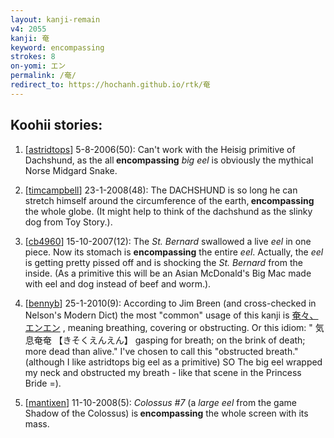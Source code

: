 ```yaml
---
layout: kanji-remain
v4: 2055
kanji: 奄
keyword: encompassing
strokes: 8
on-yomi: エン
permalink: /奄/
redirect_to: https://hochanh.github.io/rtk/奄
---
```


## Koohii stories: 

1) [<a href="http://kanji.koohii.com/profile/astridtops">astridtops</a>] 5-8-2006(50): Can&#039;t work with the Heisig primitive of Dachshund, as the all<strong> encompassing</strong> <em>big eel</em> is obviously the mythical Norse Midgard Snake.

2) [<a href="http://kanji.koohii.com/profile/timcampbell">timcampbell</a>] 23-1-2008(48): The DACHSHUND is so long he can stretch himself around the circumference of the earth,<strong> encompassing</strong> the whole globe. (It might help to think of the dachshund as the slinky dog from Toy Story.).

3) [<a href="http://kanji.koohii.com/profile/cb4960">cb4960</a>] 15-10-2007(12): The <em>St. Bernard</em> swallowed a live <em>eel</em> in one piece. Now its stomach is <strong>encompassing</strong> the entire <em>eel</em>. Actually, the <em>eel</em> is getting pretty pissed off and is shocking the <em>St. Bernard</em> from the inside. (As a primitive this will be an Asian McDonald&#039;s Big Mac made with eel and dog instead of beef and worm.).

4) [<a href="http://kanji.koohii.com/profile/bennyb">bennyb</a>] 25-1-2010(9): According to Jim Breen (and cross-checked in Nelson&#039;s Modern Dict) the most &quot;common&quot; usage of this kanji is <a href="midori://search?text=奄々、エンエン">奄々、エンエン</a> , meaning breathing, covering or obstructing. Or this idiom: &quot; 気息奄奄 【きそくえんえん】 gasping for breath; on the brink of death; more dead than alive.&quot; I&#039;ve chosen to call this &quot;obstructed breath.&quot; (although I like astridtops big eel as a primitive) SO The big eel wrapped my neck and obstructed my breath - like that scene in the Princess Bride =).

5) [<a href="http://kanji.koohii.com/profile/mantixen">mantixen</a>] 11-10-2008(5): <em>Colossus #7</em> (a <em>large eel</em> from the game Shadow of the Colossus) is<strong> encompassing</strong> the whole screen with its mass.

